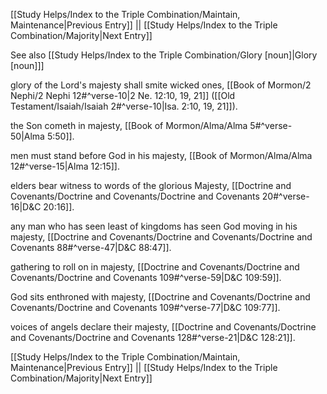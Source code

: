 [[Study Helps/Index to the Triple Combination/Maintain, Maintenance|Previous Entry]]  ||  [[Study Helps/Index to the Triple Combination/Majority|Next Entry]]

 See also [[Study Helps/Index to the Triple Combination/Glory [noun]|Glory [noun]]]

 glory of the Lord's majesty shall smite wicked ones, [[Book of Mormon/2 Nephi/2 Nephi 12#^verse-10|2 Ne. 12:10, 19, 21]] ([[Old Testament/Isaiah/Isaiah 2#^verse-10|Isa. 2:10, 19, 21]]).

 the Son cometh in majesty, [[Book of Mormon/Alma/Alma 5#^verse-50|Alma 5:50]].

 men must stand before God in his majesty, [[Book of Mormon/Alma/Alma 12#^verse-15|Alma 12:15]].

 elders bear witness to words of the glorious Majesty, [[Doctrine and Covenants/Doctrine and Covenants/Doctrine and Covenants 20#^verse-16|D&C 20:16]].

 any man who has seen least of kingdoms has seen God moving in his majesty, [[Doctrine and Covenants/Doctrine and Covenants/Doctrine and Covenants 88#^verse-47|D&C 88:47]].

 gathering to roll on in majesty, [[Doctrine and Covenants/Doctrine and Covenants/Doctrine and Covenants 109#^verse-59|D&C 109:59]].

 God sits enthroned with majesty, [[Doctrine and Covenants/Doctrine and Covenants/Doctrine and Covenants 109#^verse-77|D&C 109:77]].

 voices of angels declare their majesty, [[Doctrine and Covenants/Doctrine and Covenants/Doctrine and Covenants 128#^verse-21|D&C 128:21]].

[[Study Helps/Index to the Triple Combination/Maintain, Maintenance|Previous Entry]]  ||  [[Study Helps/Index to the Triple Combination/Majority|Next Entry]]